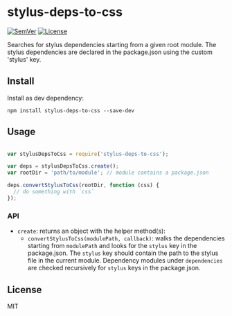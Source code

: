 # stylus-deps-to-css

[![SemVer]](http://semver.org)
[![License]](https://github.com/tjunghans/stylus-deps-to-css/blob/master/LICENCE)

Searches for stylus dependencies starting from a given root module. The stylus dependencies are declared in the package.json using the custom 'stylus' key.


## Install

Install as dev dependency:

```
npm install stylus-deps-to-css --save-dev
```


## Usage

```javascript

var stylusDepsToCss = require('stylus-deps-to-css');

var deps = stylusDepsToCss.create();
var rootDir = 'path/to/module'; // module contains a package.json

deps.convertStylusToCss(rootDir, function (css) {
  // do something with `css`
});
```


### API

- `create`: returns an object with the helper method(s):
  - `convertStylusToCss(modulePath, callback)`: walks the dependencies starting from `modulePath` and looks for the `stylus` key in the package.json. The `stylus` key should contain the path to the stylus file in the current module. Dependency modules under `dependencies` are checked recursively for `stylus` keys in the package.json.


## License

MIT

[SemVer]: http://img.shields.io/:semver-%E2%9C%93-brightgreen.svg
[License]: http://img.shields.io/npm/l/mochify.svg
